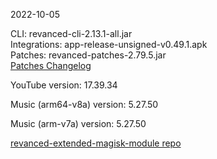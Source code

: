 2022-10-05
  
CLI: revanced-cli-2.13.1-all.jar  
Integrations: app-release-unsigned-v0.49.1.apk  
Patches: revanced-patches-2.79.5.jar  
[Patches Changelog](https://github.com/inotia00/revanced-patches/releases/tag/v2.79.5)  

YouTube version: 17.39.34  

Music (arm64-v8a) version: 5.27.50  

Music (arm-v7a) version: 5.27.50  

[revanced-extended-magisk-module repo](https://github.com/MatadorProBr/revanced-extended-magisk-module)
